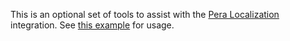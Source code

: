 This is an optional set of tools to assist with the [Pera Localization](https://github.com/apps/pera-localization) integration. See [this example](https://github.com/Pera-Localization/i18n-example) for usage.